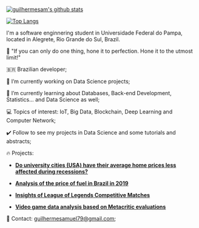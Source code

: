 [![guilhermesam's github stats](https://github-readme-stats.vercel.app/api?username=guilhermesam&show_icons=true&theme=radical)](https://github.com/anuraghazra/github-readme-stats)

[![Top Langs](https://github-readme-stats.vercel.app/api/top-langs/?username=guilhermesam&layout=compact&show_icons=true&theme=radical)](https://github.com/anuraghazra/github-readme-stats)

I'm a software enginnering student in Universidade Federal do Pampa, located in Alegrete, Rio Grande do Sul, Brazil.

🎯 "If you can only do one thing, hone it to perfection. Hone it to the utmost limit!"

🇧🇷 Brazilian developer;

🔭 I’m currently working on Data Science projects;

🌱 I’m currently learning about Databases, Back-end Development, Statistics... and Data Science as well;

💻 Topics of interest: IoT, Big Data, Blockchain, Deep Learning and Computer Network;

✔️ Follow to see my projects in Data Science and some tutorials and abstracts;

🔥 Projects:

* **[Do university cities (USA) have their average home prices less affected during recessions?](https://github.com/guilhermesam/data-science/blob/master/coursera/Introduction_to_Data_Science/Assignment_4/Assignment_4.ipynb)**

* **[Analysis of the price of fuel in Brazil in 2019](https://github.com/guilhermesam/data-science/tree/master/projects/fuel_2019)**

* **[Insights of League of Legends Competitive Matches](https://github.com/guilhermesam/data-science/tree/master/projects/lol-analysis)**

* **[Video game data analysis based on Metacritic evaluations](https://github.com/guilhermesam/data-science/tree/master/projects/metacritic-2011_2019)**

💬 Contact: guilhermesamuel79@gmail.com;
